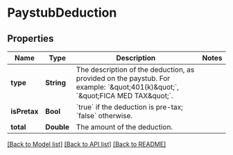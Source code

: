 # PaystubDeduction

## Properties
Name | Type | Description | Notes
------------ | ------------- | ------------- | -------------
**type** | **String** | The description of the deduction, as provided on the paystub. For example: &#x60;\&quot;401(k)\&quot;&#x60;, &#x60;\&quot;FICA MED TAX\&quot;&#x60;. | 
**isPretax** | **Bool** | &#x60;true&#x60; if the deduction is pre-tax; &#x60;false&#x60; otherwise. | 
**total** | **Double** | The amount of the deduction. | 

[[Back to Model list]](../README.md#documentation-for-models) [[Back to API list]](../README.md#documentation-for-api-endpoints) [[Back to README]](../README.md)


